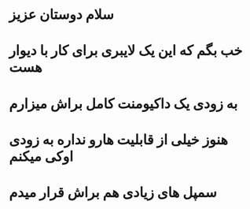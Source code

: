 # سلام دوستان عزیز 

# خب بگم که این یک لایبری برای کار با دیوار هست 

# به زودی یک داکیومنت کامل براش میزارم 

# هنوز خیلی از قابلیت هارو نداره به زودی اوکی میکنم 

# سمپل های زیادی هم براش قرار میدم 
